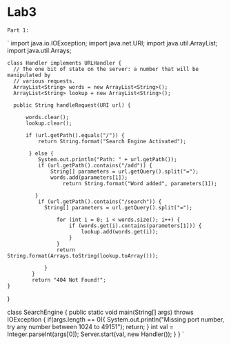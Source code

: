 # Lab3

```
Part 1:
```

`
  import java.io.IOException;
  import java.net.URI;
  import java.util.ArrayList;
  import java.util.Arrays;

    class Handler implements URLHandler {
      // The one bit of state on the server: a number that will be manipulated by
      // various requests.
      ArrayList<String> words = new ArrayList<String>();
      ArrayList<String> lookup = new ArrayList<String>();

      public String handleRequest(URI url) {
  
          words.clear();
          lookup.clear();

          if (url.getPath().equals("/")) {
              return String.format("Search Engine Activated");

           } else {
              System.out.println("Path: " + url.getPath());
              if (url.getPath().contains("/add")) {
                  String[] parameters = url.getQuery().split("=");
                  words.add(parameters[1]);
                      return String.format("Word added", parameters[1]);

             }
              if (url.getPath().contains("/search")) {
                String[] parameters = url.getQuery().split("=");

                    for (int i = 0; i < words.size(); i++) {
                        if (words.get(i).contains(parameters[1])) {
                            lookup.add(words.get(i));
                        }
                    }
                    return String.format(Arrays.toString(lookup.toArray()));

                }
            }
            return "404 Not Found!";
    }
}


  class SearchEngine {
     public static void main(String[] args) throws IOException {
         if(args.length == 0){
            System.out.println("Missing port number, try any number between 1024 to 49151");
            return;
          }
          int val = Integer.parseInt(args[0]);
         Server.start(val, new Handler());
     }
  }
`


